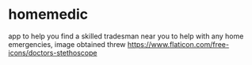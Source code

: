 # homemedic
 app to help you find a skilled tradesman near you to help with any home emergencies, 
image obtained threw https://www.flaticon.com/free-icons/doctors-stethoscope